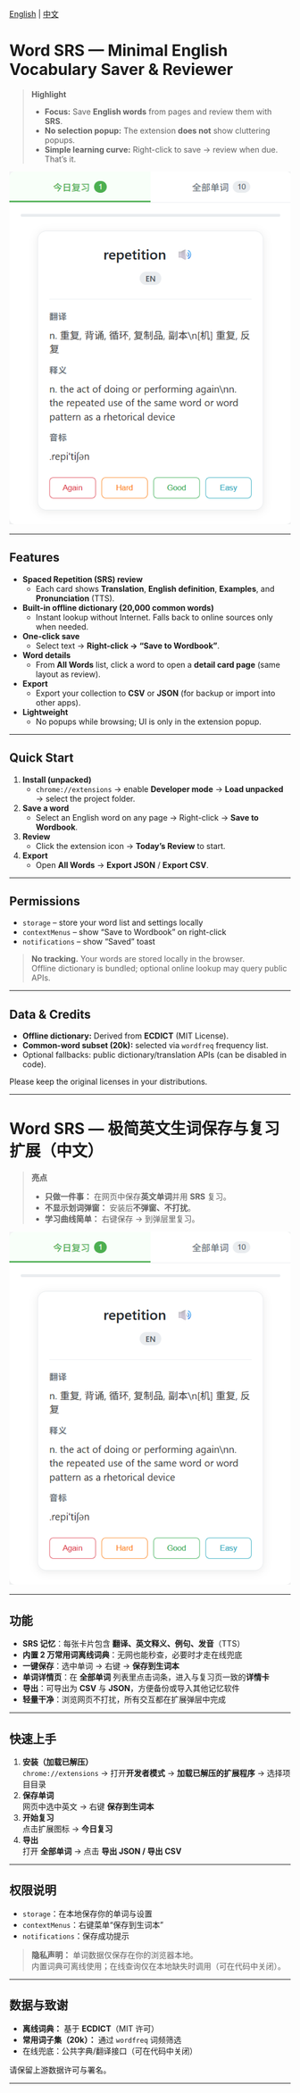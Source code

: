 [English](#en) | [中文](#zh)

<a id="en"></a>

# Word SRS — Minimal English Vocabulary Saver & Reviewer

> **Highlight**  
> - **Focus:** Save **English words** from pages and review them with **SRS**.  
> - **No selection popup:** The extension **does not** show cluttering popups.  
> - **Simple learning curve:** Right-click to save → review when due. That’s it.

<p align="center">
  <img src="assets/screenshot-review.png" alt="Review card screenshot" width="600"/>
</p>

---

## Features

- **Spaced Repetition (SRS) review**
  - Each card shows **Translation**, **English definition**, **Examples**, and **Pronunciation** (TTS).
- **Built-in offline dictionary (20,000 common words)**
  - Instant lookup without Internet. Falls back to online sources only when needed.
- **One-click save**
  - Select text → **Right-click → “Save to Wordbook”**.
- **Word details**
  - From **All Words** list, click a word to open a **detail card page** (same layout as review).
- **Export**
  - Export your collection to **CSV** or **JSON** (for backup or import into other apps).
- **Lightweight**
  - No popups while browsing; UI is only in the extension popup.

---

## Quick Start

1. **Install (unpacked)**
   - `chrome://extensions` → enable **Developer mode** → **Load unpacked** → select the project folder.
2. **Save a word**
   - Select an English word on any page → Right-click → **Save to Wordbook**.
3. **Review**
   - Click the extension icon → **Today’s Review** to start.
4. **Export**
   - Open **All Words** → **Export JSON** / **Export CSV**.

---

## Permissions

- `storage` – store your word list and settings locally  
- `contextMenus` – show “Save to Wordbook” on right-click  
- `notifications` – show “Saved” toast

> **No tracking.** Your words are stored locally in the browser.  
> Offline dictionary is bundled; optional online lookup may query public APIs.

---

## Data & Credits

- **Offline dictionary:** Derived from **ECDICT** (MIT License).  
- **Common-word subset (20k):** selected via `wordfreq` frequency list.  
- Optional fallbacks: public dictionary/translation APIs (can be disabled in code).

Please keep the original licenses in your distributions.

---

<a id="zh"></a>

# Word SRS — 极简英文生词保存与复习扩展（中文）

> **亮点**  
> - **只做一件事：** 在网页中保存**英文单词**并用 **SRS** 复习。  
> - **不显示划词弹窗：** 安装后**不弹窗、不打扰**。  
> - **学习曲线简单：** 右键保存 → 到弹层里复习。

<p align="center">
<img src="assets/screenshot-review.png" alt="复习卡片截图" width="600"/>
</p>

---

## 功能

- **SRS 记忆**：每张卡片包含 **翻译、英文释义、例句、发音**（TTS）
- **内置 2 万常用词离线词典**：无网也能秒查，必要时才走在线兜底
- **一键保存**：选中单词 → 右键 → **保存到生词本**
- **单词详情页**：在 **全部单词** 列表里点击词条，进入与复习页一致的**详情卡**
- **导出**：可导出为 **CSV** 与 **JSON**，方便备份或导入其他记忆软件
- **轻量干净**：浏览网页不打扰，所有交互都在扩展弹层中完成

---

## 快速上手

1. **安装（加载已解压）**  
 `chrome://extensions` → 打开**开发者模式** → **加载已解压的扩展程序** → 选择项目目录
2. **保存单词**  
 网页中选中英文 → 右键 **保存到生词本**
3. **开始复习**  
 点击扩展图标 → **今日复习**
4. **导出**  
 打开 **全部单词** → 点击 **导出 JSON / 导出 CSV**

---

## 权限说明

- `storage`：在本地保存你的单词与设置  
- `contextMenus`：右键菜单“保存到生词本”  
- `notifications`：保存成功提示

> **隐私声明：** 单词数据仅保存在你的浏览器本地。  
> 内置词典可离线使用；在线查询仅在本地缺失时调用（可在代码中关闭）。

---

## 数据与致谢

- **离线词典：** 基于 **ECDICT**（MIT 许可）  
- **常用词子集（20k）：** 通过 `wordfreq` 词频筛选  
- 在线兜底：公共字典/翻译接口（可在代码中关闭）

请保留上游数据许可与署名。

---